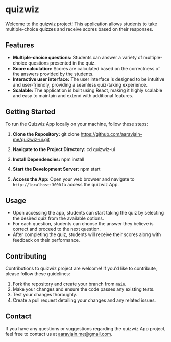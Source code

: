 # quizwiz

Welcome to the quizwiz project! This application allows students to take multiple-choice quizzes and receive scores based on their responses.

## Features

- **Multiple-choice questions:** Students can answer a variety of multiple-choice questions presented in the quiz.
- **Score calculation:** Scores are calculated based on the correctness of the answers provided by the students.
- **Interactive user interface:** The user interface is designed to be intuitive and user-friendly, providing a seamless quiz-taking experience.
- **Scalable:** The application is built using React, making it highly scalable and easy to maintain and extend with additional features.

## Getting Started

To run the Quizwiz App locally on your machine, follow these steps:

1. **Clone the Repository:**
git clone https://github.com/aaravjain-me/quizwiz-ui.git

2. **Navigate to the Project Directory:**
cd quizwiz-ui

3. **Install Dependencies:**
npm install

4. **Start the Development Server:**
npm start

5. **Access the App:**
Open your web browser and navigate to `http://localhost:3000` to access the quizwiz App.

## Usage

- Upon accessing the app, students can start taking the quiz by selecting the desired quiz from the available options.
- For each question, students can choose the answer they believe is correct and proceed to the next question.
- After completing the quiz, students will receive their scores along with feedback on their performance.

## Contributing

Contributions to quizwiz project are welcome! If you'd like to contribute, please follow these guidelines:

1. Fork the repository and create your branch from `main`.
2. Make your changes and ensure the code passes any existing tests.
3. Test your changes thoroughly.
4. Create a pull request detailing your changes and any related issues.


## Contact

If you have any questions or suggestions regarding the quizwiz App project, feel free to contact us at [aaravjain.me@gmail.com](aaravjain.me@gmail.com).


